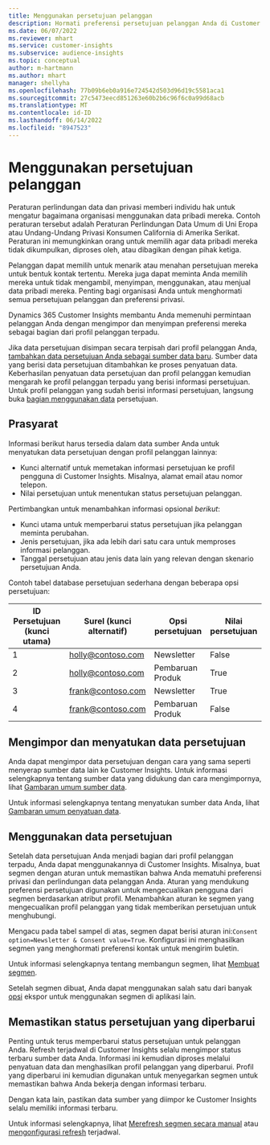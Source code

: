 ```yaml
---
title: Menggunakan persetujuan pelanggan
description: Hormati preferensi persetujuan pelanggan Anda di Customer Insights dengan mengimpor data persetujuan.
ms.date: 06/07/2022
ms.reviewer: mhart
ms.service: customer-insights
ms.subservice: audience-insights
ms.topic: conceptual
author: m-hartmann
ms.author: mhart
manager: shellyha
ms.openlocfilehash: 77b09b6eb0a916e724542d503d96d19c5581aca1
ms.sourcegitcommit: 27c5473eecd851263e60b2b6c96f6c0a99d68acb
ms.translationtype: MT
ms.contentlocale: id-ID
ms.lasthandoff: 06/14/2022
ms.locfileid: "8947523"
---
```

# <a name="use-customer-consent"></a>Menggunakan persetujuan pelanggan

Peraturan perlindungan data dan privasi memberi individu hak untuk mengatur bagaimana organisasi menggunakan data pribadi mereka. Contoh peraturan tersebut adalah Peraturan Perlindungan Data Umum di Uni Eropa atau Undang-Undang Privasi Konsumen California di Amerika Serikat. Peraturan ini memungkinkan orang untuk memilih agar data pribadi mereka tidak dikumpulkan, diproses oleh, atau dibagikan dengan pihak ketiga.  

Pelanggan dapat memilih untuk menarik atau menahan persetujuan mereka untuk bentuk kontak tertentu. Mereka juga dapat meminta Anda memilih mereka untuk tidak mengambil, menyimpan, menggunakan, atau menjual data pribadi mereka. Penting bagi organisasi Anda untuk menghormati semua persetujuan pelanggan dan preferensi privasi.  

Dynamics 365 Customer Insights membantu Anda memenuhi permintaan pelanggan Anda dengan mengimpor dan menyimpan preferensi mereka sebagai bagian dari profil pelanggan terpadu.

Jika data persetujuan disimpan secara terpisah dari profil pelanggan Anda, [tambahkan data persetujuan Anda sebagai sumber data baru](#import-and-unify-consent-data). Sumber data yang berisi data persetujuan ditambahkan ke proses penyatuan data. Keberhasilan penyatuan data persetujuan dan profil pelanggan kemudian mengarah ke profil pelanggan terpadu yang berisi informasi persetujuan. Untuk profil pelanggan yang sudah berisi informasi persetujuan, langsung buka [bagian menggunakan data](#use-consent-data) persetujuan.

## <a name="prerequisites"></a>Prasyarat

Informasi berikut harus tersedia dalam data sumber Anda untuk menyatukan data persetujuan dengan profil pelanggan lainnya:

- Kunci alternatif untuk memetakan informasi persetujuan ke profil pengguna di Customer Insights. Misalnya, alamat email atau nomor telepon.
- Nilai persetujuan untuk menentukan status persetujuan pelanggan.

Pertimbangkan untuk menambahkan informasi opsional *berikut*:

- Kunci utama untuk memperbarui status persetujuan jika pelanggan meminta perubahan.
- Jenis persetujuan, jika ada lebih dari satu cara untuk memproses informasi pelanggan.
- Tanggal persetujuan atau jenis data lain yang relevan dengan skenario persetujuan Anda.

Contoh tabel database persetujuan sederhana dengan beberapa opsi persetujuan:

|ID Persetujuan (kunci utama)   |Surel (kunci alternatif)  |Opsi persetujuan  |Nilai persetujuan  |
|---------|---------|---------|---------|
|1    |  holly@contoso.com       |  Newsletter       |  False       |
|2    |  holly@contoso.com       |  Pembaruan Produk       |  True       |
|3    |  frank@contoso.com       |  Newsletter       | True        |
|4    |  frank@contoso.com       |  Pembaruan Produk       |  False       |

## <a name="import-and-unify-consent-data"></a>Mengimpor dan menyatukan data persetujuan

Anda dapat mengimpor data persetujuan dengan cara yang sama seperti menyerap sumber data lain ke Customer Insights. Untuk informasi selengkapnya tentang sumber data yang didukung dan cara mengimpornya, lihat [Gambaran umum sumber data](data-sources.md).

Untuk informasi selengkapnya tentang menyatukan sumber data Anda, lihat [Gambaran umum penyatuan data](data-unification.md).

## <a name="use-consent-data"></a>Menggunakan data persetujuan

Setelah data persetujuan Anda menjadi bagian dari profil pelanggan terpadu, Anda dapat menggunakannya di Customer Insights. Misalnya, buat segmen dengan aturan untuk memastikan bahwa Anda mematuhi preferensi privasi dan perlindungan data pelanggan Anda. Aturan yang mendukung preferensi persetujuan digunakan untuk mengecualikan pengguna dari segmen berdasarkan atribut profil. Menambahkan aturan ke segmen yang mengecualikan profil pelanggan yang tidak memberikan persetujuan untuk menghubungi.

Mengacu pada tabel sampel di atas, segmen dapat berisi aturan ini:`Consent option=Newsletter & Consent value=True`. Konfigurasi ini menghasilkan segmen yang menghormati preferensi kontak untuk mengirim buletin.

Untuk informasi selengkapnya tentang membangun segmen, lihat [Membuat segmen](segment-builder.md).

Setelah segmen dibuat, Anda dapat menggunakan salah satu dari banyak [opsi](export-destinations.md) ekspor untuk menggunakan segmen di aplikasi lain.

## <a name="ensure-updated-consent-status"></a>Memastikan status persetujuan yang diperbarui

Penting untuk terus memperbarui status persetujuan untuk pelanggan Anda. Refresh terjadwal di Customer Insights selalu mengimpor status terbaru sumber data Anda. Informasi ini kemudian diproses melalui penyatuan data dan menghasilkan profil pelanggan yang diperbarui. Profil yang diperbarui ini kemudian digunakan untuk menyegarkan segmen untuk memastikan bahwa Anda bekerja dengan informasi terbaru.

Dengan kata lain, pastikan data sumber yang diimpor ke Customer Insights selalu memiliki informasi terbaru.

Untuk informasi selengkapnya, lihat [Merefresh segmen secara manual](segments.md#refresh-segments) atau [mengonfigurasi refresh](system.md#schedule-tab) terjadwal.
